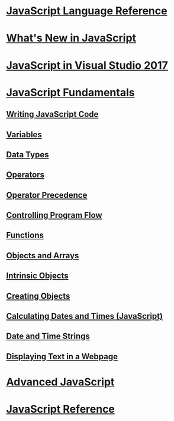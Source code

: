 # [JavaScript Language Reference](javascript-language-reference.md)
# [What's New in JavaScript](what-s-new-in-javascript.md)
# [JavaScript in Visual Studio 2017](javascript-in-vs-2017.md)
# [JavaScript Fundamentals](javascript-fundamentals.md)
## [Writing JavaScript Code](writing-javascript-code.md)
## [Variables](variables-javascript.md)
## [Data Types](data-types-javascript.md)
## [Operators](operators-javascript.md)
## [Operator Precedence](operator-subtractprecedence-javascript.md)
## [Controlling Program Flow](controlling-program-flow-javascript.md)
## [Functions](functions-javascript.md)
## [Objects and Arrays](objects-and-arrays-javascript.md)
## [Intrinsic Objects](intrinsic-objects-javascript.md)
## [Creating Objects](creating-objects-javascript.md)
## [Calculating Dates and Times (JavaScript)](calculating-dates-and-times-javascript.md)
## [Date and Time Strings](date-and-time-strings-javascript.md)
## [Displaying Text in a Webpage](displaying-text-in-a-webpage-javascript.md)
# [Advanced JavaScript](advanced/TOC.md)
# [JavaScript Reference](reference/TOC.md)